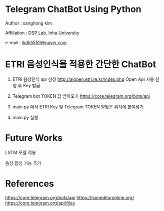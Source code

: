 # Telegram ChatBot Using Python

Author : sanghong kim

Affiliation : DSP Lab, Inha University

e-mail : ikdk5559@naver.com


# ETRI 음성인식을 적용한 간단한 ChatBot

1. ETRI 음성인식 api 신청
  http://aiopen.etri.re.kr/index.php
  Open Api 사용 신청 후 Key 발급

2. Telegram bot TOKEN 값 받아오기
  https://core.telegram.org/bots/api

3. main.py 에서 ETRI Key 및 Telegram TOKEN 알맞은 위치에 붙여넣기

4. main.py 실행


# Future Works

LSTM 모델 적용

음성 합성 기능 추가


# References
https://core.telegram.org/bots/api
https://jsoneditoronline.org/
https://core.telegram.org/api/files

